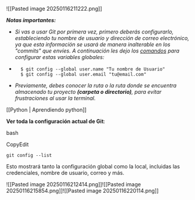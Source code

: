 ![[Pasted image 20250116211222.png]]

**_Notas importantes:_**

- _Si vas a usar Git por primera vez, primero deberás configurarlo, estableciendo tu nombre de usuario y dirección de correo electrónico, ya que esta información se usará de manera inalterable en los "commits" que envíes. A continuación les dejo los [comandos](https://git-scm.com/book/es/v2/Inicio---Sobre-el-Control-de-Versiones-Configurando-Git-por-primera-vez) para configurar estas variables globales:_
    
- ```
    $ git config --global user.name "Tu nombre de Usuario"
    $ git config --global user.email "tu@email.com"
    ```
    
- _Previamente, debes conocer la ruta o la ruta donde se encuentra almacenado tu proyecto **(carpeta o directorio)**, para evitar frustraciones al usar la terminal._

[[Python | Aprendiendo python]]

**Ver toda la configuración actual de Git**:

bash

CopyEdit

`git config --list`

Esto mostrará tanto la configuración global como la local, incluidas las credenciales, nombre de usuario, correo y más.

![[Pasted image 20250116212414.png]]![[Pasted image 20250116215854.png]]![[Pasted image 20250116220114.png]]